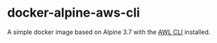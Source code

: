 # docker-alpine-aws-cli

A simple docker image based on Alpine 3.7 with the [AWL CLI](https://aws.amazon.com/cli/) installed.
